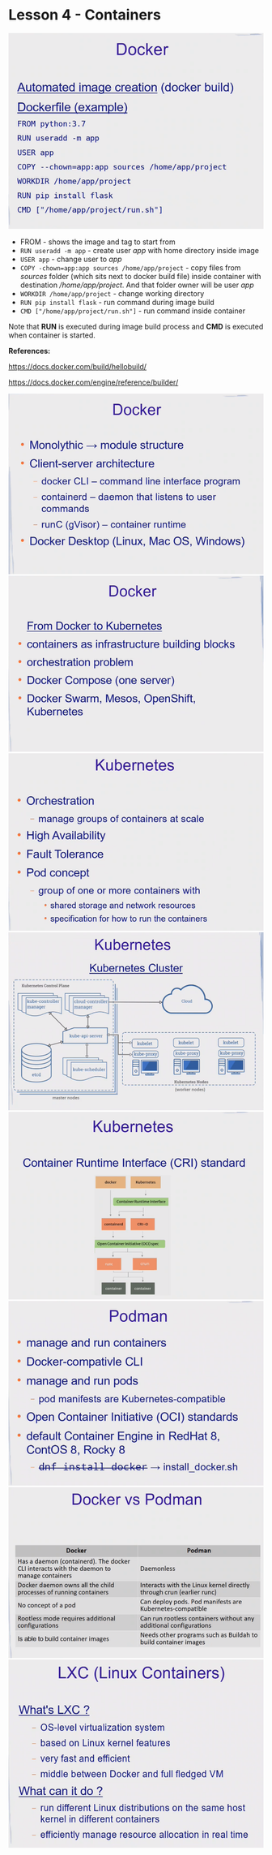 # Lesson 4 - Containers



![title](images2/Capture1.PNG)

* FROM - shows the image and tag to start from
* ```RUN useradd -m app``` - create user *app* with home directory inside image
* ```USER app``` - change user to *app*
* ```COPY -chown=app:app sources /home/app/project``` - copy files from *sources* folder (which sits next to docker build file) inside container with destination */home/app/project*. And that folder owner will be user *app*
* ```WORKDIR /home/app/project``` - change working directory
* ```RUN pip install flask``` - run command during image build
* ```CMD ["/home/app/project/run.sh"]``` - run command inside container

Note that **RUN** is executed during image build process and **CMD** is executed when container is started.


**References:**

https://docs.docker.com/build/hellobuild/

https://docs.docker.com/engine/reference/builder/


![title](images2/Capture2.PNG)
![title](images2/Capture3.PNG)
![title](images2/Capture4.PNG)
![title](images2/Capture5.PNG)
![title](images2/Capture6.PNG)
![title](images2/Capture7.PNG)
![title](images2/Capture8.PNG)
![title](images2/Capture9.PNG)
